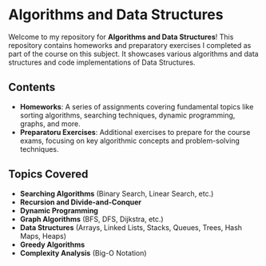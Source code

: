 # Algorithms and Data Structures

Welcome to my repository for **Algorithms and Data Structures**! This repository contains homeworks and preparatory exercises I completed as part of the course on this subject. It showcases various algorithms and data structures and code implementations of Data Structures.

## Contents

- **Homeworks**: A series of assignments covering fundamental topics like sorting algorithms, searching techniques, dynamic programming, graphs, and more.
- **Preparatoru Exercises**: Additional exercises to prepare for the course exams, focusing on key algorithmic concepts and problem-solving techniques.
  
## Topics Covered

- **Searching Algorithms** (Binary Search, Linear Search, etc.)
- **Recursion and Divide-and-Conquer**
- **Dynamic Programming**
- **Graph Algorithms** (BFS, DFS, Dijkstra, etc.)
- **Data Structures** (Arrays, Linked Lists, Stacks, Queues, Trees, Hash Maps, Heaps)
- **Greedy Algorithms**
- **Complexity Analysis** (Big-O Notation)
